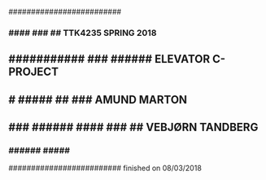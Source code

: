 #########################
###    ####     ###    ##	TTK4235 SPRING 2018
## ########### ### ######  	ELEVATOR C-PROJECT
## #   #####    ##    ###	AMUND MARTON
## ### ###### #### ### ##	VEBJØRN TANDBERG
###    ###### #####   ###
#########################
finished on 08/03/2018

